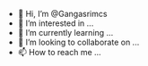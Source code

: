 - 👋 Hi, I’m @Gangasrimcs
- 👀 I’m interested in ...
- 🌱 I’m currently learning ...
- 💞️ I’m looking to collaborate on ...
- 📫 How to reach me ...

<!---
Gangasrimcs/Gangasrimcs is a ✨ special ✨ repository because its `README.md` (this file) appears on your GitHub profile.
You can click the Preview link to take a look at your changes.
--->

